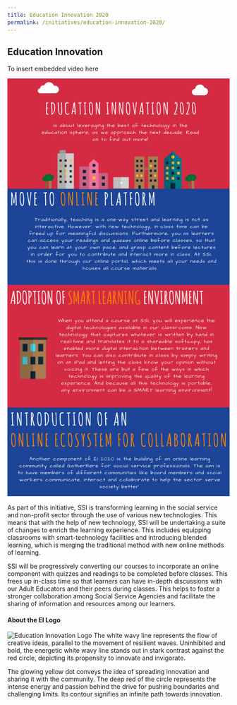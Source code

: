 ```yaml
---
title: Education Innovation 2020
permalink: /initiatives/education-innovation-2020/
---
```


## Education Innovation
To insert embedded video here



![Overview of Education Innovation](/images/EiOverview.png)

As part of this initiative, SSI is transforming learning in the social service and non-profit sector through the use of various new technologies.
This means that with the help of new technology, SSI will be undertaking a suite of changes to enrich the learning experience. This includes equipping classrooms with smart-technology facilities and introducing blended learning, which is merging the traditional method with new online methods of learning.

SSI will be progressively converting our courses to incorporate an online component with quizzes and readings to be completed before classes. This frees up in-class time so that learners can have in-depth discussions with our Adult Educators and their peers during classes. This helps to foster a stronger collaboration among Social Service Agencies and facilitate the sharing of information and resources among our learners.

#### About the EI Logo
<img src="EI-logo.png" alt="Education Innovation Logo" width="200"/>
The white wavy line represents the flow of creative ideas, parallel to the movement of resilient waves. Uninhibited and bold, the energetic white wavy line stands out in stark contrast against the red circle, depicting its propensity to innovate and invigorate.
 
The glowing yellow dot conveys the idea of spreading innovation and sharing it with the community. The deep red of the circle represents the intense energy and passion behind the drive for pushing boundaries and challenging limits. Its contour signifies an infinite path towards innovation.
